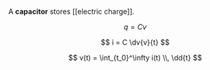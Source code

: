 A **capacitor** stores [[electric charge]].

$$
q = Cv
$$


$$
i = C \dv{v}{t}
$$

$$
v(t) = \int_{t_0}^\infty i(t) \\, \dd{t}
$$